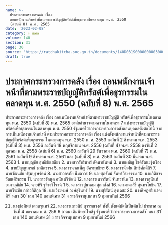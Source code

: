 ```yaml
---
name: >-
  ประกาศกระทรวงการคลัง เรื่อง
  ถอนพนักงานเจ้าหน้าที่ตามพระราชบัญญัติทรัสต์เพื่อธุรกรรมในตลาดทุน พ.ศ. 2550
  (ฉบับที่ 8) พ.ศ. 2565
date: '2023-02-08'
category: ง พิเศษ
volume: 140
section: 31
page: 30
source: 'https://ratchakitcha.soc.go.th/documents/140D031S0000000003000.pdf'
draft: true
---
```


# ประกาศกระทรวงการคลัง เรื่อง ถอนพนักงานเจ้าหน้าที่ตามพระราชบัญญัติทรัสต์เพื่อธุรกรรมในตลาดทุน พ.ศ. 2550 (ฉบับที่ 8) พ.ศ. 2565

ประกาศกระทรวงการคลัง เรื่อง ถอนพนักงานเจ้าหน้าที่ตามพระราชบัญญัติ ทรัสต์เพื่อธุรกรรมในตลาดทุน พ.ศ. 2550 (ฉบับที่ 8) พ.ศ. 2565 อาศัยอำนาจตามความในมาตรา 7 แห่งพระราชบัญญัติทรัสต์เพื่อธุรกรรมในตลาดทุน พ.ศ. 2550 รัฐมนตรีว่าการกระทรวงการคลังถอนบุคคลดังต่อไปนี้ จากการเป็นพนักงานเจ้าหน้าที่ ตามประกาศกระทรวงการคลัง เรื่อง แต่งตั้งพนักงานเจ้าหน้าที่ตามพระราชบัญญัติทรัสต์เพื่อธุรกรรม ในตลาดทุน พ.ศ. 2550 พ. ศ. 2553 ลงวันที่ 2 สิงหาคม พ.ศ. 2553 (ฉบับที่ 3) พ.ศ. 2556 ลงวันที่ 18 พฤศจิกายน พ.ศ. 2556 (ฉบับที่ 4) พ.ศ. 2558 ลงวันที่ 2 ตุลาคม พ.ศ. 2558 (ฉบับที่ 6) พ.ศ. 2560 ลงวันที่ 29 ธันวาคม พ.ศ. 2560 (ฉบับที่ 7) พ.ศ. 2561 ลงวันที่ 9 สิงหาคม พ.ศ. 2561 และ (ฉบับที่ 8) พ.ศ. 2563 ลงวันที่ 30 มีนาคม พ.ศ. 2563 1. นายบุญชัย สุทธิชัยเสถียร 2. นางสาวรัชรินทร์ ลัคนานันทน์ 3. นายเผชิญ โชติรัตนะรุ่งเรือง 4. นายปัญญาภรณ์ ชวลิตธารง 5. นางสาวนวลเพ็ญ อัครพุทธิพร 6. นางสาวน้ำฝน สิทธิศักดิ์สิริ 7. นายวัฒนชัย ปฐมบุรุษรัตน์ 8. นางสาวอรทัย นิ่มถาวร 9. นายศุภธัมม์ จันทร์วีระธรรม 10. นายกิติขจร วัฒนศิริธรรม 11. นางสาวรัตนุต อนันต์วิวัฒน์ 12. นางสาวเนาวรัตน์ จันทวานิช 13. นางสาวสุนันท์ อาภาวุฒิชัย 14. นายหิริ รุจิระวิโรจน์ 1 5. นางสาวปูนหอม สุกกสังค์ 16. นางมาดาสิรี สุนทรโยธิน 17. นายวีระชัย กล่าวกิติกุล 18. นายวีระพงษ์ วงษ์สุรินทร์ 19. นางสุรีรัตน์ สุรเดชะ 20. นางศิษฏศรี นาคะศิริ ้ หนา 30 ่ เลม 140 ตอนพิเศษ 31 ง ราชกิจจานุเบกษา 9 กุมภาพันธ์ 2566

21. นางช่อทิพย์ เศวตรุนทร์ 22. นางสาวเสาวนีย์ สุวรรณรงค์ ทั้งนี้ ตั้งแต่บัดนี้เป็นต้นไป ประกาศ ณ วันที่ 4 มกราคม พ.ศ. 256 6 อาคม เติมพิทยาไพสิฐ รัฐมนตรีว่าการกระทรวงการคลัง ้ หนา 31 ่ เลม 140 ตอนพิเศษ 31 ง ราชกิจจานุเบกษา 9 กุมภาพันธ์ 2566
